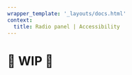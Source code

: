 ```yaml
---
wrapper_template: '_layouts/docs.html'
context:
  title: Radio panel | Accessibility
---
```


# 🚧 WIP 🚧
